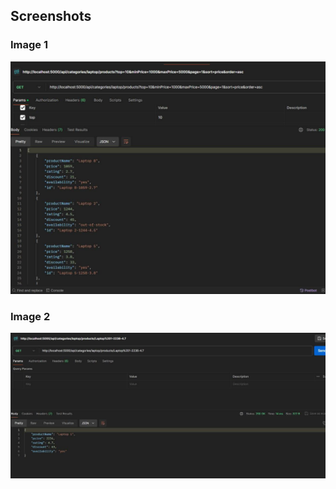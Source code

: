 ## Screenshots

### Image 1

![Description of Image 1](./assets/ss1.jpeg)

### Image 2

![Description of Image 2](./assets/ss2.jpeg)